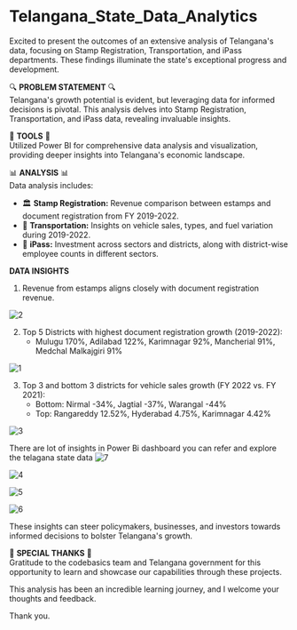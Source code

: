 # Telangana_State_Data_Analytics

Excited to present the outcomes of an extensive analysis of Telangana's data, focusing on Stamp Registration, Transportation, and iPass departments. These findings illuminate the state's exceptional progress and development.

🔍 **PROBLEM STATEMENT** 🔍  
Telangana's growth potential is evident, but leveraging data for informed decisions is pivotal. This analysis delves into Stamp Registration, Transportation, and iPass data, revealing invaluable insights.

🔧 **TOOLS** 🔧  
Utilized Power BI for comprehensive data analysis and visualization, providing deeper insights into Telangana's economic landscape.

📊 **ANALYSIS** 📊  
Data analysis includes:
- 🏛 **Stamp Registration:** Revenue comparison between estamps and document registration from FY 2019-2022.
- 🚗 **Transportation:** Insights on vehicle sales, types, and fuel variation during 2019-2022.
- 📑 **iPass:** Investment across sectors and districts, along with district-wise employee counts in different sectors.

**DATA INSIGHTS**  
1. Revenue from estamps aligns closely with document registration revenue.

![2](https://github.com/AyushSharma97666/python_1/assets/110818513/9ccbe164-9d17-40cf-b52e-014c31cf2d68)

2. Top 5 Districts with highest document registration growth (2019-2022):
   - Mulugu 170%, Adilabad 122%, Karimnagar 92%, Mancherial 91%, Medchal Malkajgiri 91%

![1](https://github.com/AyushSharma97666/python_1/assets/110818513/033e9eeb-584d-4af2-8320-dd5e5213dce6)

3. Top 3 and bottom 3 districts for vehicle sales growth (FY 2022 vs. FY 2021):
   - Bottom: Nirmal -34%, Jagtial -37%, Warangal -44%
   - Top: Rangareddy 12.52%, Hyderabad 4.75%, Karimnagar 4.42%

![3](https://github.com/AyushSharma97666/python_1/assets/110818513/95e3a81f-bfdd-4daf-9f8e-31e76c7db36d)


There are lot of insights in Power Bi  dashboard you can refer and explore the telagana state data 
![7](https://github.com/AyushSharma97666/python_1/assets/110818513/dbca9e5e-d0ec-4dbe-805a-09d937afa2a0)

![4](https://github.com/AyushSharma97666/python_1/assets/110818513/700e9c66-a22c-487c-a0db-124ccf5a75a9)

![5](https://github.com/AyushSharma97666/python_1/assets/110818513/7175ed84-ae0f-4592-89b0-62e4994fac5a)

![6](https://github.com/AyushSharma97666/python_1/assets/110818513/ffcc5ef6-9380-461a-83ca-0bc6b925712f)


These insights can steer policymakers, businesses, and investors towards informed decisions to bolster Telangana's growth.

🙏 **SPECIAL THANKS** 🙏  
Gratitude to the codebasics team and Telangana government for this opportunity to learn and showcase our capabilities through these projects.

This analysis has been an incredible learning journey, and I welcome your thoughts and feedback.

Thank you.
